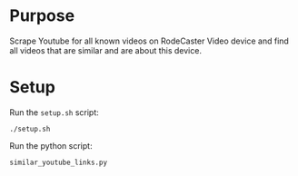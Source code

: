 # Purpose
Scrape Youtube for all known videos on RodeCaster Video device and find all videos that are similar and are about this device.

# Setup
Run the `setup.sh` script:
```
./setup.sh
```

Run the python script:
```
similar_youtube_links.py
```
